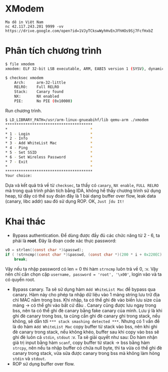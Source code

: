 # XModem
```
Ma dê in Việt Nam
nc 42.117.243.201 9999 -vv
https://drive.google.com/open?id=1VJyTCkswWyhHvEnJFhHOs9Sj7FcfHxbZ
```

# Phân tích chương trình
``` bash
$ file xmodem
xmodem: ELF 32-bit LSB executable, ARM, EABI5 version 1 (SYSV), dynamically linked, interpreter /lib/ld-linux-armhf.so.3, for GNU/Linux 3.2.0, BuildID[sha1]=65eac2d8cc3090ad868af0d90a51b1a56d08fe93, stripped

$ checksec xmodem
    Arch:     arm-32-little
    RELRO:    Full RELRO
    Stack:    Canary found
    NX:       NX enabled
    PIE:      No PIE (0x10000)
```
Run chương trình.
``` bash
$ LD_LIBRARY_PATH=/usr/arm-linux-gnueabihf/lib qemu-arm ./xmodem
***************************************
*                                     *
* 1 - Login                           *
* 2 - Info                            *
* 3 - Add WhiteList Mac               *
* 4 - Ping                            *
* 5 - Set SSID                        *
* 6 - Set Wireless Password           *
* 7 - Exit                            *
*                                     *
***************************************
Your choice: 
```
Dựa và kết quả trả về từ `checksec`, ta thấy có `canary`, `NX enable`, `FULL RELRO` mà trong quá trình phân tích bằng IDA, không hề thấy chương trình sử dụng heap, từ đây có thể suy đoán đây là 1 bài dạng buffer over flow, leak data (canary, libc addr) sau đó sử dụng ROP. OK, `Just ∫du It!`
# Khai thác
+ Bypass authentication.
Để dùng được đầy đủ các chức năng từ 2 - 6, ta phải là **root**. Đây là đoạn code xác thực password:
``` C
v0 = strlen((const char *)&passwd);
if ( !strncmp((const char *)&passwd, (const char *)(200 * i + 0x220EC), v0) )
    break;
```
Vậy nếu ta nhập password có len = 0 thì hàm `strncmp` luôn trả về 0, :v. Vậy nên chỉ cần chọn cặp `username, password = 'root', '\x00'`, login vào và ta có quyền root.
+ Bypass canary.
Ta sẽ sử dụng hàm `Add WhiteList Mac` để bypass qua canary. Hàm này cho phép ta nhập dữ liệu vào 1 mảng string lưu trữ địa chỉ MAC nằm trong bss. Khi nhập, ta có thể ghi đè vào biến lưu size của mảng -> có thể ghi vào bất cứ đâu . Canary cũng được lưu ngay trong bss, nên ta có thể ghi đè canary bằng fake canary của mình.
Lưu ý là khi ghi đè canary trong bss, ta cũng cần ghi đè canary ghi trong stack, nếu không, sẽ dẫn tới `*** stack smashing detected ***`. Nhưng có 1 vấn đề là  do hàm `Add WhiteList Mac` copy buffer từ stack vào bss, nên khi ghi đè canary trong stack, nếu không khéo, buffer sau khi copy vào bss sẽ ghi đè luôn cả `stdin`, `stdout` :v.
Ta sẽ giải quyết như sau: Do hàm nhận giá trị input bằng hàm `scanf`, copy buffer từ stack -> bss bằng hàm `strcpy`, nên nếu ta nhập buffer có chứa null byte, thì ta vừa có thể ghi đè canary trong stack, vừa sửa được canary trong bss mà không làm hỏng `stdin` và `stdout`.
+ ROP sử dụng buffer over flow.

